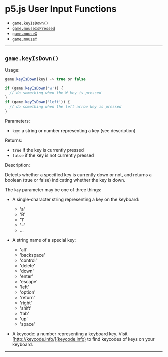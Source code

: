 # p5.js User Input Functions

 * [`game.keyIsDown()`](#gamekeyisdown)
 * [`game.mouseIsPressed`](#mouseispressed)
 * [`game.mouseX`](#mousex)
 * [`game.mouseY`](#mousey)

-----


## `game.keyIsDown()`

Usage:

```javascript
game.keyIsDown(key) -> true or false

if (game.keyIsDown('w')) {
  // do something when the W key is pressed
}
if (game.keyIsDown('left')) {
  // do something when the left arrow key is pressed
}
```

Parameters:

 - `key`: a string or number representing a key (see description)

Returns:

 - `true` if the key is currently pressed
 - `false` if the key is not currently pressed

Description:

Detects whether a specified key is currently down or not, and returns
a boolean (true or false) indicating whether the key is down.

The `key` parameter may be one of three things:

 * A single-character string representing a key on the keyboard:

    * 'a'
    * 'B'
    * '1'
    * '='
    * …

 * A string name of a special key:

    * 'alt'
    * 'backspace'
    * 'control'
    * 'delete'
    * 'down'
    * 'enter'
    * 'escape'
    * 'left'
    * 'option'
    * 'return'
    * 'right'
    * 'shift'
    * 'tab'
    * 'up'
    * 'space'

 * A keycode: a number representing a keyboard key. Visit
   [http://keycode.info/](keycode.info) to find keycodes of keys on your
   keyboard.

-----



